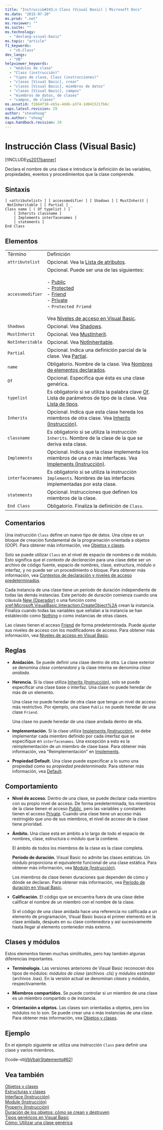 ```yaml
---
title: "Instrucci&#243;n Class (Visual Basic) | Microsoft Docs"
ms.date: "2015-07-20"
ms.prod: ".net"
ms.reviewer: ""
ms.suite: ""
ms.technology: 
  - "devlang-visual-basic"
ms.topic: "article"
f1_keywords: 
  - "vb.Class"
dev_langs: 
  - "VB"
helpviewer_keywords: 
  - "módulos de clase"
  - "Class (instrucción)"
  - "tipos de clase, Class (instrucciones)"
  - "clases [Visual Basic], crear"
  - "clases [Visual Basic], miembros de datos"
  - "clases [Visual Basic], campos"
  - "miembros de datos, de clases"
  - "campos, de clases"
ms.assetid: f2664f38-eb5a-4d4b-a374-1d041521fb6c
caps.latest.revision: 29
author: "stevehoag"
ms.author: "shoag"
caps.handback.revision: 29
---
```

# Instrucci&#243;n Class (Visual Basic)
[!INCLUDE[vs2017banner](../../../visual-basic/developing-apps/includes/vs2017banner.md)]

Declara el nombre de una clase e introduce la definición de las variables, propiedades, eventos y procedimientos que la clase comprende.  
  
## Sintaxis  
  
```  
[ <attributelist> ] [ accessmodifier ] [ Shadows ] [ MustInherit | NotInheritable ] [ Partial ] _  
Class name [ ( Of typelist ) ]  
    [ Inherits classname ]  
    [ Implements interfacenames ]  
    [ statements ]  
End Class  
```  
  
## Elementos  
  
|||  
|-|-|  
|Término|Definición|  
|`attributelist`|Opcional.  Vea la [Lista de atributos](../../../visual-basic/language-reference/statements/attribute-list.md).|  
|`accessmodifier`|Opcional.  Puede ser una de las siguientes:<br /><br /> -   [Public](../../../visual-basic/language-reference/modifiers/public.md)<br />-   [Protected](../../../visual-basic/language-reference/modifiers/protected.md)<br />-   [Friend](../../../visual-basic/language-reference/modifiers/friend.md)<br />-   [Private](../../../visual-basic/language-reference/modifiers/private.md)<br />-   `Protected Friend`<br /><br /> Vea [Niveles de acceso en Visual Basic](../../../visual-basic/programming-guide/language-features/declared-elements/access-levels.md).|  
|`Shadows`|Opcional.  Vea [Shadows](../../../visual-basic/language-reference/modifiers/shadows.md).|  
|`MustInherit`|Opcional.  Vea [MustInherit](../../../visual-basic/language-reference/modifiers/mustinherit.md).|  
|`NotInheritable`|Opcional.  Vea [NotInheritable](../../../visual-basic/language-reference/modifiers/notinheritable.md).|  
|`Partial`|Opcional.  Indica una definición parcial de la clase.  Vea [Partial](../../../visual-basic/language-reference/modifiers/partial.md).|  
|`name`|Obligatorio.  Nombre de la clase.  Vea [Nombres de elementos declarados](../../../visual-basic/programming-guide/language-features/declared-elements/declared-element-names.md).|  
|`Of`|Opcional.  Especifica que ésta es una clase genérica.|  
|`typelist`|Es obligatorio si se utiliza la palabra clave [Of](../../../visual-basic/language-reference/statements/of-clause.md).  Lista de parámetros de tipo de la clase.  Vea [Lista de tipos](../../../visual-basic/language-reference/statements/type-list.md).|  
|`Inherits`|Opcional.  Indica que esta clase hereda los miembros de otra clase.  Vea [Inherits \(Instrucción\)](../../../visual-basic/language-reference/statements/inherits-statement.md).|  
|`classname`|Es obligatorio si se utiliza la instrucción `Inherits`.  Nombre de la clase de la que se deriva esta clase.|  
|`Implements`|Opcional.  Indica que la clase implementa los miembros de una o más interfaces.  Vea [Implements \(Instrucción\)](../../../visual-basic/language-reference/statements/implements-statement.md).|  
|`interfacenames`|Es obligatorio si se utiliza la instrucción `Implements`.  Nombres de las interfaces implementadas por esta clase.|  
|`statements`|Opcional.  Instrucciones que definen los miembros de la clase.|  
|`End Class`|Obligatorio.  Finaliza la definición de `Class`.|  
  
## Comentarios  
 Una instrucción `Class` define un nuevo tipo de datos.  Una *clase* es un bloque de creación fundamental de la programación orientada a objetos \(OOP\).  Para obtener más información, vea [Objetos y clases](../../../visual-basic/programming-guide/language-features/objects-and-classes/index.md).  
  
 Solo se puede utilizar `Class` en el nivel de espacio de nombres o de módulo.  Esto significa que el *contexto de declaración* para una clase debe ser un archivo de código fuente, espacio de nombres, clase, estructura, módulo o interfaz, y no puede ser un procedimiento o bloque.  Para obtener más información, vea [Contextos de declaración y niveles de acceso predeterminados](../../../visual-basic/language-reference/statements/declaration-contexts-and-default-access-levels.md).  
  
 Cada instancia de una clase tiene un período de duración independiente de todas las demás instancias.  Este período de duración comienza cuando una cláusula [New \(Operador\)](../../../visual-basic/language-reference/operators/new-operator.md) o una función como <xref:Microsoft.VisualBasic.Interaction.CreateObject%2A> crean la instancia.  Finaliza cuando todas las variables que señalan a la instancia se han establecido como [Nothing](../../../visual-basic/language-reference/nothing.md) o como instancias de otras clases.  
  
 Las clases tienen el acceso [Friend](../../../visual-basic/language-reference/modifiers/friend.md) de forma predeterminada.  Puede ajustar sus niveles de acceso con los modificadores de acceso.  Para obtener más información, vea [Niveles de acceso en Visual Basic](../../../visual-basic/programming-guide/language-features/declared-elements/access-levels.md).  
  
## Reglas  
  
-   **Anidación.** Se puede definir una clase dentro de otra.  La clase exterior se denomina *clase contenedora* y la clase interna se denomina *clase anidada*.  
  
-   **Herencia.** Si la clase utiliza [Inherits \(Instrucción\)](../../../visual-basic/language-reference/statements/inherits-statement.md), solo se puede especificar una clase base o interfaz.  Una clase no puede heredar de más de un elemento.  
  
     Una clase no puede heredar de otra clase que tenga un nivel de acceso más restrictivo.  Por ejemplo, una clase `Public` no puede heredar de una clase `Friend`.  
  
     Una clase no puede heredar de una clase anidada dentro de ella.  
  
-   **Implementación.** Si la clase utiliza [Implements \(Instrucción\)](../../../visual-basic/language-reference/statements/implements-statement.md), se debe implementar cada miembro definido por cada interfaz que se especifique en `interfacenames`.  Una excepción a esto es la reimplementación de un miembro de clase base.  Para obtener más información, vea "Reimplementación" en [Implements](../../../visual-basic/language-reference/statements/implements-clause.md).  
  
-   **Propiedad Default.** Una clase puede especificar a lo sumo una propiedad como su *propiedad predeterminada*.  Para obtener más información, vea [Default](../../../visual-basic/language-reference/modifiers/default.md).  
  
## Comportamiento  
  
-   **Nivel de acceso.** Dentro de una clase, se puede declarar cada miembro con su propio nivel de acceso.  De forma predeterminada, los miembros de la clase tienen el acceso [Public](../../../visual-basic/language-reference/modifiers/public.md), pero las variables y constantes tienen el acceso [Private](../../../visual-basic/language-reference/modifiers/private.md).  Cuando una clase tiene un acceso más restringido que uno de sus miembros, el nivel de acceso de la clase tiene prioridad.  
  
-   **Ámbito.** Una clase está en ámbito a lo largo de todo el espacio de nombres, clase, estructura o módulo que la contiene.  
  
     El ámbito de todos los miembros de la clase es la clase completa.  
  
     **Período de duración.** Visual Basic no admite las clases estáticas.  Un módulo proporciona el equivalente funcional de una clase estática.  Para obtener más información, vea [Module \(Instrucción\)](../../../visual-basic/language-reference/statements/module-statement.md).  
  
     Los miembros de clase tienen duraciones que dependen de cómo y dónde se declaran.  Para obtener más información, vea [Período de duración en Visual Basic](../../../visual-basic/programming-guide/language-features/declared-elements/lifetime.md).  
  
-   **Calificación.** El código que se encuentra fuera de una clase debe calificar el nombre de un miembro con el nombre de la clase.  
  
     Si el código de una clase anidada hace una referencia no calificada a un elemento de programación, Visual Basic busca el primer elemento en la clase anidada, después en su clase contenedora y así sucesivamente hasta llegar al elemento contenedor más externo.  
  
## Clases y módulos  
 Estos elementos tienen muchas similitudes, pero hay también algunas diferencias importantes.  
  
-   **Terminología.** Las versiones anteriores de Visual Basic reconocen dos tipos de módulos: *módulos de clase* \(archivos .cls\) y *módulos estándar* \(archivos .bas\).  En la versión actual se denominan *clases* y *módulos*, respectivamente.  
  
-   **Miembros compartidos.** Se puede controlar si un miembro de una clase es un miembro compartido o de instancia.  
  
-   **Orientación a objetos.** Las clases son orientadas a objetos, pero los módulos no lo son.  Se puede crear una o más instancias de una clase.  Para obtener más información, vea [Objetos y clases](../../../visual-basic/programming-guide/language-features/objects-and-classes/index.md).  
  
## Ejemplo  
 En el ejemplo siguiente se utiliza una instrucción `Class` para definir una clase y varios miembros.  
  
 [!code-vb[VbVbalrStatements#62](../../../visual-basic/language-reference/error-messages/codesnippet/visualbasic/class-statement_1.vb)]  
  
## Vea también  
 [Objetos y clases](../../../visual-basic/programming-guide/language-features/objects-and-classes/index.md)   
 [Estructuras y clases](../../../visual-basic/programming-guide/language-features/data-types/structures-and-classes.md)   
 [Interface \(Instrucción\)](../../../visual-basic/language-reference/statements/interface-statement.md)   
 [Module \(Instrucción\)](../../../visual-basic/language-reference/statements/module-statement.md)   
 [Property \(Instrucción\)](../../../visual-basic/language-reference/statements/property-statement.md)   
 [Duración de los objetos: cómo se crean y destruyen](../../../visual-basic/programming-guide/language-features/objects-and-classes/object-lifetime-how-objects-are-created-and-destroyed.md)   
 [Tipos genéricos en Visual Basic](../../../visual-basic/programming-guide/language-features/data-types/generic-types.md)   
 [Cómo: Utilizar una clase genérica](../../../visual-basic/programming-guide/language-features/data-types/how-to-use-a-generic-class.md)